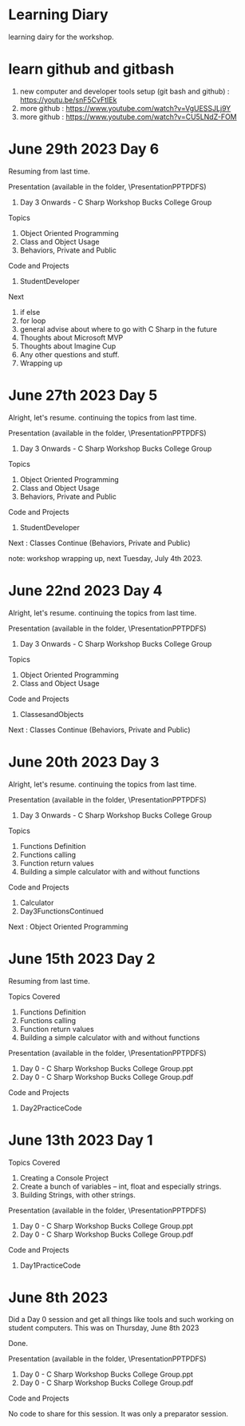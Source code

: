 # Learning Diary

learning dairy for the workshop.

# learn github and gitbash

1. new computer and developer tools setup (git bash and github) : https://youtu.be/snF5CvFtIEk
1. more github : https://www.youtube.com/watch?v=VgUESSJLj9Y
1. more github : https://www.youtube.com/watch?v=CU5LNdZ-FOM

# June 29th 2023 Day 6

Resuming from last time. 

Presentation (available in the folder, \PresentationPPTPDFS)

1. Day 3 Onwards - C Sharp Workshop Bucks College Group

Topics

1. Object Oriented Programming
1. Class and Object Usage
1. Behaviors, Private and Public

Code and Projects

1. StudentDeveloper

Next

1. if else
1. for loop
1. general advise about where to go with C Sharp in the future
1. Thoughts about Microsoft MVP
1. Thoughts about Imagine Cup
1. Any other questions and stuff. 
1. Wrapping up

# June 27th 2023 Day 5

Alright, let's resume. continuing the topics from last time. 

Presentation (available in the folder, \PresentationPPTPDFS)

1. Day 3 Onwards - C Sharp Workshop Bucks College Group

Topics

1. Object Oriented Programming
1. Class and Object Usage
1. Behaviors, Private and Public

Code and Projects

1. StudentDeveloper

Next : Classes Continue (Behaviors, Private and Public)

note: workshop wrapping up, next Tuesday, July 4th 2023.

# June 22nd 2023 Day 4

Alright, let's resume. continuing the topics from last time. 

Presentation (available in the folder, \PresentationPPTPDFS)

1. Day 3 Onwards - C Sharp Workshop Bucks College Group

Topics

1. Object Oriented Programming
1. Class and Object Usage

Code and Projects

1. ClassesandObjects

Next : Classes Continue (Behaviors, Private and Public)

# June 20th 2023 Day 3

Alright, let's resume. continuing the topics from last time. 

Presentation (available in the folder, \PresentationPPTPDFS)

1. Day 3 Onwards - C Sharp Workshop Bucks College Group

Topics

1. Functions Definition
1. Functions calling
1. Function return values
1. Building a simple calculator with and without functions

Code and Projects

1. Calculator
1. Day3FunctionsContinued

Next : Object Oriented Programming 

# June 15th 2023 Day 2

Resuming from last time. 

Topics Covered

1. Functions Definition
1. Functions calling
1. Function return values
1. Building a simple calculator with and without functions

Presentation (available in the folder, \PresentationPPTPDFS)

1. Day 0 - C Sharp Workshop Bucks College Group.ppt
1. Day 0 - C Sharp Workshop Bucks College Group.pdf

Code and Projects 

1. Day2PracticeCode

# June 13th 2023 Day 1

Topics Covered

1. Creating a Console Project
1. Create a bunch of variables – int, float and especially strings.
1. Building Strings, with other strings.

Presentation (available in the folder, \PresentationPPTPDFS)

1. Day 0 - C Sharp Workshop Bucks College Group.ppt
1. Day 0 - C Sharp Workshop Bucks College Group.pdf

Code and Projects 

1. Day1PracticeCode

# June 8th 2023

Did a Day 0 session and get all things like tools and such working on student computers. This was on Thursday, June 8th 2023

Done.

Presentation (available in the folder, \PresentationPPTPDFS)

1. Day 0 - C Sharp Workshop Bucks College Group.ppt
1. Day 0 - C Sharp Workshop Bucks College Group.pdf

Code and Projects 

No code to share for this session. It was only a preparator session.

